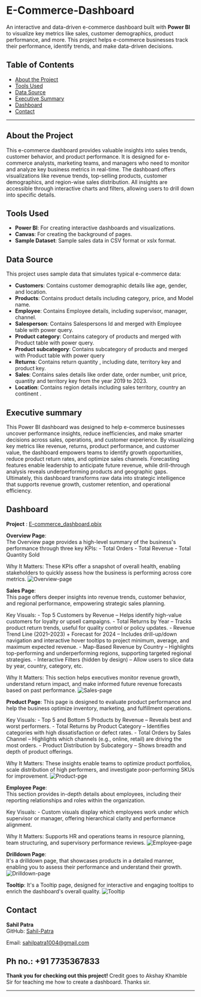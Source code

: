 # E-Commerce-Dashboard

An interactive and data-driven e-commerce dashboard built with **Power BI** to visualize key metrics like sales, customer demographics, product performance, and more. This project helps e-commerce businesses track their performance, identify trends, and make data-driven decisions.

## Table of Contents
- [About the Project](#About-the-Project)
- [Tools Used](#Tools-Used)
- [Data Source](#Data-Source)
- [Executive Summary](#Executive-Summary)
- [Dashboard](#Dashboard)
- [Contact](#Contact)

---

## About the Project
This e-commerce dashboard provides valuable insights into sales trends, customer behavior, and product performance. It is designed for e-commerce analysts, marketing teams, and managers who need to monitor and analyze key business metrics in real-time. 
The dashboard offers visualizations like revenue trends, top-selling products, customer demographics, and region-wise sales distribution. All insights are accessible through interactive charts and filters, allowing users to drill down into specific details.

## Tools Used
- **Power BI**: For creating interactive dashboards and visualizations.
- **Canvas**: For creating the background of pages.
- **Sample Dataset**: Sample sales data in CSV format or xslx format.

## Data Source
This project uses sample data that simulates typical e-commerce data:
- **Customers**: Contains customer demographic details like age, gender, and location.
- **Products**: Contains product details including category, price, and Model name.
- **Employee**: Contains Employee details, including supervisor, manager, channel.
- **Salesperson**: Contains Salespersons Id and merged with Employee table with power query.
- **Product category**: Contains category of products and merged with Product table with power query.
- **Product subcategory**: Contains subcategory of products and merged with Product table with power query
- **Returns**: Contains return quantity , including date, territory key and product key.
- **Sales**: Contains sales details like order date, order number, unit price, quantity and territory key from the year 2019 to 2023.
- **Location**: Contains region details including sales territory, country an continent .

## Executive summary

This Power BI dashboard was designed to help e-commerce businesses uncover performance insights, reduce inefficiencies, and make smarter decisions across sales, operations, and customer experience. By visualizing key metrics like revenue, returns, product performance, and customer value, the dashboard empowers teams to identify growth opportunities, reduce product return rates, and optimize sales channels. Forecasting features enable leadership to anticipate future revenue, while drill-through analysis reveals underperforming products and geographic gaps. Ultimately, this dashboard transforms raw data into strategic intelligence that supports revenue growth, customer retention, and operational efficiency.

## Dashboard

**Project** : [E-commerce_dashboard.pbix](https://app.powerbi.com/view?r=eyJrIjoiNjMyZGZiMGMtZTk3My00NThhLWFmOTEtNmU4MzNjNTBhNWMzIiwidCI6ImRiOThlOTIzLWQyZWEtNDY2MS1hZDE1LTI3YzUyNjA2MGEyYiJ9)

  **Overview Page**:  
    The Overview page provides a high-level summary of the business's performance through three key KPIs:
    - Total Orders
    - Total Revenue
    - Total Quantity Sold

   Why It Matters: These KPIs offer a snapshot of overall health, enabling stakeholders to quickly assess how the business is performing across core metrics.
  ![Overview-page](assets/images/Overview_page.png)

  **Sales Page**:  
   This page offers deeper insights into revenue trends, customer behavior, and regional performance, empowering strategic sales planning.

   Key Visuals:
      - Top 5 Customers by Revenue – Helps identify high-value customers for loyalty or upsell campaigns.
      - Total Returns by Year – Tracks product return trends, useful for quality control or policy updates.
      - Revenue Trend Line (2021–2023) + Forecast for 2024 – Includes drill-up/down navigation and interactive hover tooltips to project minimum, average, and maximum expected revenue.
      - Map-Based Revenue by Country – Highlights top-performing and underperforming regions, supporting targeted regional strategies.
      - Interactive Filters (hidden by design) – Allow users to slice data by year, country, category, etc.

   Why It Matters: This section helps executives monitor revenue growth, understand return impact, and make informed future revenue forecasts based on past performance.
   ![Sales-page](assets/images/Sales_page.png)

  **Product Page**: 
    This page is designed to evaluate product performance and help the business optimize inventory, marketing, and fulfillment operations.

   Key Visuals:
       - Top 5 and Bottom 5 Products by Revenue – Reveals best and worst performers.
       - Total Returns by Product Category – Identifies categories with high dissatisfaction or defect rates.
       - Total Orders by Sales Channel – Highlights which channels (e.g., online, retail) are driving the most orders.
       - Product Distribution by Subcategory – Shows breadth and depth of product offerings.
       
   Why It Matters: These insights enable teams to optimize product portfolios, scale distribution of high performers, and investigate poor-performing SKUs for improvement.
   ![Product-pge](assets/images/Product_page.png)

  **Employee Page**:  
    This section provides in-depth details about employees, including their reporting relationships and roles within the organization.

   Key Visuals:
        - Custom visuals display which employees work under which supervisor or manager, offering hierarchical clarity and performance alignment.

   Why It Matters: Supports HR and operations teams in resource planning, team structuring, and supervisory performance reviews.
  ![Employee-page](assets/images/Employee_page.png)

  **Drilldown Page**:  
    It's a drilldown page, that showcases products in a detailed manner, enabling you to assess their performance and understand their growth. 
   ![Drilldown-page](assets/images/Details_page.png)

  **Tooltip**:
    It's a Tooltip page, designed for interactive and engaging tooltips to enrich the dashboard's overall quality.
    ![Tooltip](assets/images/Tooltips_page.png)

## Contact
**Sahil Patra**  
GitHub: [Sahil-Patra](https://github.com/Sahil-Patra)  

Email: sahilpatra1004@gmail.com  

Ph no.: +91 7735367833
---

**Thank you for checking out this project!** 
Credit goes to Akshay Khamble Sir for teaching me how to create a dashboard. Thanks sir.


---
